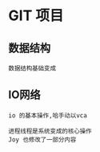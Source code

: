 # GIT 项目
## 数据结构
    数据结构基础变成
## IO网络
    io 的基本操作,哈手动以vca
    
    进程线程是系统变成的核心操作
    Joy 也修改了一部分内容